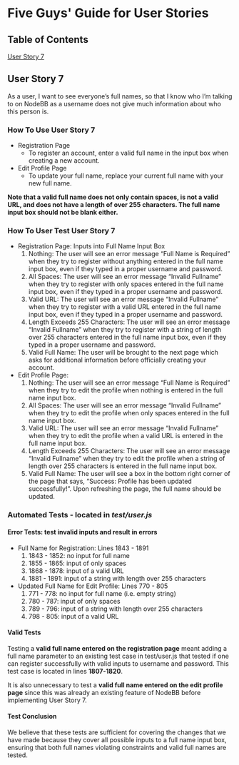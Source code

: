 # Five Guys' Guide for User Stories

## Table of Contents

[User Story 7](#user-story-7)



## User Story 7

As a user, I want to see everyone’s full names, so that I know who I’m talking to on NodeBB as a username does not give much information about who this person is.

### How To Use User Story 7
* Registration Page
    * To register an account, enter a valid full name in the input box when creating a new account.
* Edit Profile Page
    * To update your full name, replace your current full name with your new full name.
    
**Note that a valid full name does not only contain spaces, is not a valid URL, and does not have a length of over 255 characters. The full name input box should not be blank either.**

### How To User Test User Story 7
* Registration Page: Inputs into Full Name Input Box
    1. Nothing: The user will see an error message “Full Name is Required” when they try to register without anything entered in the full name input box, even if they typed in a proper username and password.
    2. All Spaces: The user will see an error message “Invalid Fullname” when they try to register with only spaces entered in the full name input box, even if they typed in a proper username and password.
    3. Valid URL: The user will see an error message “Invalid Fullname” when they try to register with a valid URL entered in the full name input box, even if they typed in a proper username and password.
    4. Length Exceeds 255 Characters: The user will see an error message “Invalid Fullname” when they try to register with a string of length over 255 characters entered in the full name input box, even if they typed in a proper username and password.
    5. Valid Full Name: The user will be brought to the next page which asks for additional information before officially creating your account.
* Edit Profile Page:
    1. Nothing: The user will see an error message “Full Name is Required” when they try to edit the profile when nothing is entered in the full name input box.
    2. All Spaces: The user will see an error message “Invalid Fullname” when they try to edit the profile when only spaces entered in the full name input box.
    3. Valid URL: The user will see an error message “Invalid Fullname” when they try to edit the profile when a valid URL is entered in the full name input box.
    4. Length Exceeds 255 Characters: The user will see an error message “Invalid Fullname” when they try to edit the profile when a string of length over 255 characters is entered in the full name input box.
    5. Valid Full Name: The user will see a box in the bottom right corner of the page that says, “Success: Profile has been updated successfully!”. Upon refreshing the page, the full name should be updated.

### Automated Tests - located in *test/user.js*

#### Error Tests: test invalid inputs and result in errors
* Full Name for Registration: Lines 1843 - 1891
    1. 1843 - 1852: no input for full name
    2. 1855 - 1865: input of only spaces
    3. 1868 - 1878: input of a valid URL
    4. 1881 - 1891: input of a string with length over 255 characters
* Updated Full Name for Edit Profile: Lines 770 - 805
    1. 771 - 778: no input for full name (i.e. empty string)
    2. 780 - 787: input of only spaces
    3. 789 - 796: input of a string with length over 255 characters
    4. 798 - 805: input of a valid URL

#### Valid Tests
Testing a **valid full name entered on the registration page** meant adding a full name parameter to an existing test case in test/user.js that tested if one can register successfully with valid inputs to username and password. This test case is located in lines **1807-1820**.

It is also unnecessary to test a **valid full name entered on the edit profile page** since this was already an existing feature of NodeBB before implementing User Story 7.

#### Test Conclusion
We believe that these tests are sufficient for covering the changes that we have made because they cover all possible inputs to a full name input box, ensuring that both full names violating constraints and valid full names are tested.